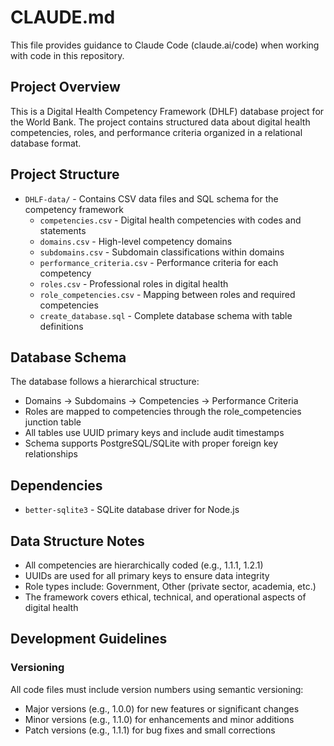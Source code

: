 # CLAUDE.md

This file provides guidance to Claude Code (claude.ai/code) when working with code in this repository.

## Project Overview

This is a Digital Health Competency Framework (DHLF) database project for the World Bank. The project contains structured data about digital health competencies, roles, and performance criteria organized in a relational database format.

## Project Structure

- `DHLF-data/` - Contains CSV data files and SQL schema for the competency framework
  - `competencies.csv` - Digital health competencies with codes and statements
  - `domains.csv` - High-level competency domains
  - `subdomains.csv` - Subdomain classifications within domains
  - `performance_criteria.csv` - Performance criteria for each competency
  - `roles.csv` - Professional roles in digital health
  - `role_competencies.csv` - Mapping between roles and required competencies
  - `create_database.sql` - Complete database schema with table definitions

## Database Schema

The database follows a hierarchical structure:
- Domains → Subdomains → Competencies → Performance Criteria
- Roles are mapped to competencies through the role_competencies junction table
- All tables use UUID primary keys and include audit timestamps
- Schema supports PostgreSQL/SQLite with proper foreign key relationships

## Dependencies

- `better-sqlite3` - SQLite database driver for Node.js

## Data Structure Notes

- All competencies are hierarchically coded (e.g., 1.1.1, 1.2.1)
- UUIDs are used for all primary keys to ensure data integrity
- Role types include: Government, Other (private sector, academia, etc.)
- The framework covers ethical, technical, and operational aspects of digital health

## Development Guidelines

### Versioning
All code files must include version numbers using semantic versioning:
- Major versions (e.g., 1.0.0) for new features or significant changes
- Minor versions (e.g., 1.1.0) for enhancements and minor additions
- Patch versions (e.g., 1.1.1) for bug fixes and small corrections